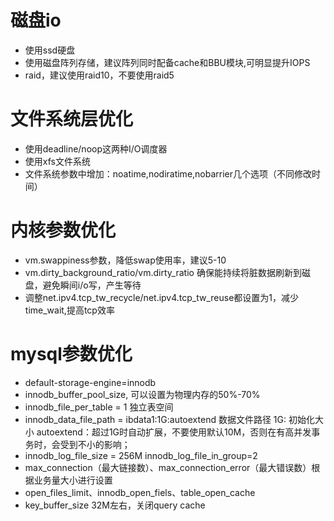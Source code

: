 # 磁盘io
- 使用ssd硬盘
- 使用磁盘阵列存储，建议阵列同时配备cache和BBU模块,可明显提升IOPS
- raid，建议使用raid10，不要使用raid5

# 文件系统层优化
- 使用deadline/noop这两种I/O调度器
- 使用xfs文件系统
- 文件系统参数中增加：noatime,nodiratime,nobarrier几个选项（不同修改时间）

# 内核参数优化
- vm.swappiness参数，降低swap使用率，建议5-10
- vm.dirty_background_ratio/vm.dirty_ratio 确保能持续将脏数据刷新到磁盘，避免瞬间i/o写，产生等待
- 调整net.ipv4.tcp_tw_recycle/net.ipv4.tcp_tw_reuse都设置为1，减少time_wait,提高tcp效率

# mysql参数优化
- default-storage-engine=innodb
- innodb_buffer_pool_size, 可以设置为物理内存的50%-70%
- innodb_file_per_table = 1 独立表空间
- innodb_data_file_path = ibdata1:1G:autoextend 数据文件路径 1G: 初始化大小 autoextend：超过1G时自动扩展，不要使用默认10M，否则在有高并发事务时，会受到不小的影响；
- innodb_log_file_size = 256M innodb_log_file_in_group=2
- max_connection（最大链接数）、max_connection_error（最大错误数）根据业务量大小进行设置
- open_files_limit、innodb_open_fiels、table_open_cache
- key_buffer_size 32M左右，关闭query cache
